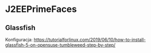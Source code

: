 # J2EEPrimeFaces

## Glassfish

Konfiguracja: https://tutorialforlinux.com/2019/06/10/how-to-install-glassfish-5-on-opensuse-tumbleweed-step-by-step/
